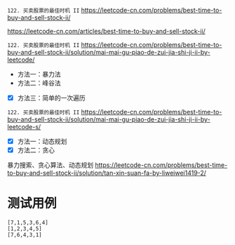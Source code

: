 
`122. 买卖股票的最佳时机 II` https://leetcode-cn.com/problems/best-time-to-buy-and-sell-stock-ii/

https://leetcode-cn.com/articles/best-time-to-buy-and-sell-stock-ii/

`122. 买卖股票的最佳时机 II` https://leetcode-cn.com/problems/best-time-to-buy-and-sell-stock-ii/solution/mai-mai-gu-piao-de-zui-jia-shi-ji-ii-by-leetcode/
- 方法一：暴力法
- 方法二：峰谷法
- [x] 方法三：简单的一次遍历

`122. 买卖股票的最佳时机 II` https://leetcode-cn.com/problems/best-time-to-buy-and-sell-stock-ii/solution/mai-mai-gu-piao-de-zui-jia-shi-ji-ii-by-leetcode-s/
- [x] 方法一：动态规划
- [x] 方法二：贪心

暴力搜索、贪心算法、动态规划 https://leetcode-cn.com/problems/best-time-to-buy-and-sell-stock-ii/solution/tan-xin-suan-fa-by-liweiwei1419-2/

# 测试用例

```
[7,1,5,3,6,4]
[1,2,3,4,5]
[7,6,4,3,1]
```
